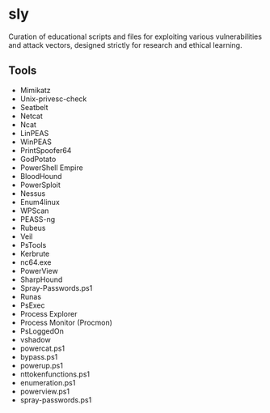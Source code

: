 # sly
Curation of educational scripts and files for exploiting various vulnerabilities and attack vectors, designed strictly for research and ethical learning.

## Tools
- Mimikatz
- Unix-privesc-check
- Seatbelt
- Netcat
- Ncat
- LinPEAS
- WinPEAS
- PrintSpoofer64
- GodPotato
- PowerShell Empire
- BloodHound
- PowerSploit
- Nessus
- Enum4linux
- WPScan
- PEASS-ng
- Rubeus
- Veil
- PsTools
- Kerbrute
- nc64.exe
- PowerView
- SharpHound
- Spray-Passwords.ps1
- Runas
- PsExec
- Process Explorer
- Process Monitor (Procmon)
- PsLoggedOn
- vshadow
- powercat.ps1
- bypass.ps1
- powerup.ps1
- nttokenfunctions.ps1
- enumeration.ps1
- powerview.ps1
- spray-passwords.ps1
